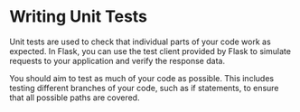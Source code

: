 # Writing Unit Tests

Unit tests are used to check that individual parts of your code work as expected. In Flask, you can use the test client provided by Flask to simulate requests to your application and verify the response data.

You should aim to test as much of your code as possible. This includes testing different branches of your code, such as if statements, to ensure that all possible paths are covered.
